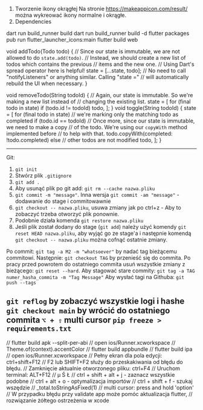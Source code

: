 1. Tworzenie ikony okrągłej
   Na stronie https://makeappicon.com/result/ można wykreować ikony normalne i okrągłe.
2. Dependencies

dart run build_runner build
dart run build_runner build -d
flutter packages pub run flutter_launcher_icons:main
flutter build web

void addTodo(Todo todo) {
// Since our state is immutable, we are not allowed to do `state.add(todo)`.
// Instead, we should create a new list of todos which contains the previous
// items and the new one.
// Using Dart's spread operator here is helpful!
state = [...state, todo];
// No need to call "notifyListeners" or anything similar. Calling "state ="
// will automatically rebuild the UI when necessary.
}

void removeTodo(String todoId) {
// Again, our state is immutable. So we're making a new list instead of
// changing the existing list.
state = [
for (final todo in state)
if (todo.id != todoId) todo,
];
}
void toggle(String todoId) {
state = [
for (final todo in state)
// we're marking only the matching todo as completed
if (todo.id == todoId)
// Once more, since our state is immutable, we need to make a copy
// of the todo. We're using our `copyWith` method implemented before
// to help with that.
todo.copyWith(completed: !todo.completed)
else
// other todos are not modified
todo,
];
}

----------------------------------------------------------------
Git:

1. `git init`
2. Stwórz plik `.gitignore`
3. `git add .`
4. Aby usunąć plik po git add: `git rm --cache nazwa.pliku`
5. `git commit -m "message"`. Inna wersja `git commit -am "message"` - dodawanie do stage i
   commitowawnie
6. `git checkout -- nazwa.pliku`, usuwa zmiany jak po ctrl+z - Aby to zobaczyć trzeba otworzyć plik
   ponownie.
7. Podobnie działa komenda `git restore nazwa.pliku`
8. Jeśli plik został dodany do stage (`git add`) należy użyć komendy `git reset HEAD nazwa.pliku`,
   aby wyjąć go ze
   stage'a
   i następnie
   komendą `git checkout -- nazwa.pliku` można cofnąć ostatnie zmiany.

Po commit: `git tag -a M2 -m "whatsoever"` by nadać tag bieżącemu commitowi.
Następnie:
`git checkout TAG` by przenieść się do commita. Po pracy przed powrotem do ostatniego
commita usuń wszystkie zmiany z bieżącego: `git reset --hard`.
Aby stagować stare commity:
`git tag -a TAG numer_hasha_commita -m "Tag Message"`
Aby wysłać tagi na Githuba:
`git push --tags`

`git reflog` by zobaczyć wszystkie logi i hashe
`git checkout main` by wrócić do ostatniego commita
`⌥ + ⇧` multi cursor
`pip freeze > requirements.txt`
---
// flutter build apk --split-per-abi
// open ios/Runner.xcworkspace
// Theme.of(context).accentColor
// flutter build appbundle
// flutter build ipa
// open ios/Runner.xcworkspace
// Pełny ekran dla pola edycji: ctrl+shift+F12
// F2 lub SHIFT+F2 służy do przeskakiwania od błędu do błędu.
// Zamknięcie aktualnie otworzonego pliku: ctrl+F4
// Uruchom terminal: ALT+F12
// µ Ś  Ł
// ctrl + shift + alt + j - zaznacz wszystkie podobne
// ctrl + alt + o - optymalizacja importów
// ctrl + shift + f - szukaj wszędzie
// _total.toStringAsFixed(1)
// multi cursor: press and hold 'option'
// W przypadku błędu przy validate app może pomóc aktualizacja flutter,
// rozwiązanie żółtego ostrzeżenia w  xcode